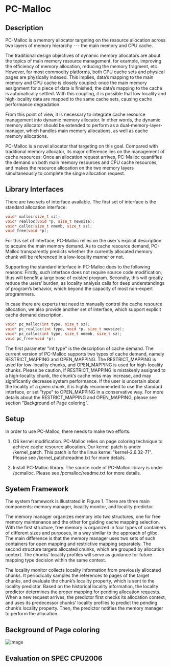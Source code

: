 PC-Malloc
=========
Description
---------
PC-Malloc is a memory allocator targeting on the resource allocation across two layers of memory hierarchy --- the main memory and CPU cache.

The traditional design objectives of dynamic memory allocators are about the topics of main memory resource management, for example, improving the efficiency of memory allocation, reducing the memory fragment, etc. However, for most commodity platforms, both CPU cache sets and physical pages are physically indexed. This implies, data’s mapping to the main memory and CPU cache is closely coupled: once the main memory assignment for a piece of data is finished, the data’s mapping to the cache is automatically settled. With this coupling, it is possible that low locality and high-locality data are mapped to the same cache sets, causing cache performance degradation.

From this point of view, it is necessary to integrate cache resource management into dynamic memory allocator. In other words, the dynamic memory allocator should be extended to perform as a dual-memory-layer-manager, which handles main memory allocations, as well as cache memory allocations.

PC-Malloc is a novel allocator that targeting on this goal. Compared with traditional memory allocator, its major difference lies on the management of cache resources: Once an allocation request arrives, PC-Malloc quantifies the demand on both main memory resources and CPU cache resources, and makes the resource allocation on the two memory layers simultaneously to complete the single allocation request.

Library Interfaces
---------
There are two sets of interface available. The first set of interface is the standard allocation interface:
```c
void* malloc(size_t sz);
void* realloc(void *p, size_t newsize);
void* calloc(size_t nmemb, size_t sz);
void free(void *p);
```
For this set of interface, PC-Malloc relies on the user's explicit description to acquire the main memory demand. As to cache resource demand, PC-Malloc transparently predicts whether the currently allocated memory chunk will be referenced in a low-locality manner or not.

Supporting the standard interface in PC-Malloc dues to the following reasons:
Firstly, such interface does not require source code modification, thus will benefit a large base of existed program. Secondly, this will greatly reduce the users’ burden, as locality analysis calls for deep understandings of program’s behavior, which beyond the capacity of most non-expert programmers.

In case there are experts that need to manually control the cache resource allocation, we also provide another set of interface, which support explicit cache demand description.
```c
void* pc_malloc(int type, size_t sz);
void* pc_realloc(int type, void *p, size_t newsize);
void* pc_calloc(int type, size_t nmemb, size_t sz);
void pc_free(void *p);
```
The first parameter "int type" is the description of cache demand. The current version of PC-Malloc supports two types of cache demand, namely RESTRICT\_MAPPING and OPEN\_MAPPING. The RESTRICT\_MAPPING is used for low-locality chunks, and OPEN\_MAPPING is used for high-locality chunks. Please be caution, if RESTRICT\_MAPPING is mistakenly assigned to a high-locality chunk, the chunk’s cache miss may increase, and may significantly decrease system performance. If the user is uncertain about the locality of a given chunk, it is highly recommended to use the standard interface, or set "type" to OPEN\_MAPPING in a conservative way. For more details about the RESTRICT\_MAPPING and OPEN\_MAPPING, please see section "Background of Page coloring".


Setup
---------
In order to use PC-Malloc, there needs to make two efforts.

1.	OS kernel modification. PC-Malloc relies on page coloring technique to achieve cache resource allocation. Our kernel patch is under /kernel\_patch. This patch is for the linux kernel "kernel-2.6.32-71". Please see /kernel_patch/readme.txt for more details.

2.	Install PC-Malloc library. The source code of PC-Malloc library is under /pcmalloc. Please see /pcmalloc/readme.txt for more details.

Syetem Framework
---------
The system framework is illustrated in Figure 1. There are three main components: memory manager, locality monitor, and locality predictor.

The memory manager organizes memory into two structures, one for free memory maintenance and the other for guiding cache mapping selection. With the first structure, free memory is organized in four types of containers of different sizes and purposes, in a way similar to the approach of glibc. The main difference is that the memory manager uses two sets of such containers for open mapping and restrictive mapping separately. The second structure targets allocated chunks, which are grouped by allocation context. The chunks’ locality profiles will serve as guidance for future mapping type decision within the same context.

The locality monitor collects locality information from previously allocated chunks. It periodically samples the references to pages of the target chunks, and evaluate the chunk’s locality property, which is sent to the locality predictor. Based on the historical locality information, the locality predictor determines the proper mapping for pending allocation requests. When a new request arrives, the predictor first checks its allocation context, and uses its predecessor chunks’ locality profiles to predict the pending chunk’s locality property. Then, the predictor notifies the memory manager to perform the
allocation.

Background of Page coloring
---------
![image](https://github.com/grtoverflow/PC-Malloc/blob/master/open_mapping_2.jpg)

Evaluation on SPEC CPU2006
---------
